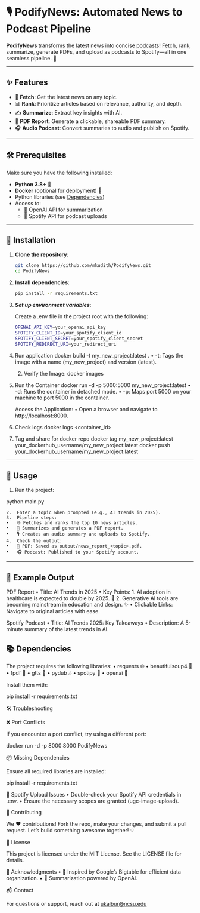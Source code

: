 # 🎙️ PodifyNews: Automated News to Podcast Pipeline

**PodifyNews** transforms the latest news into concise podcasts! Fetch, rank, summarize, generate PDFs, and upload as podcasts to Spotify—all in one seamless pipeline. 🚀

---

## ✨ Features
- 📰 **Fetch**: Get the latest news on any topic.
- 📊 **Rank**: Prioritize articles based on relevance, authority, and depth.
- ✍️ **Summarize**: Extract key insights with AI.
- 📄 **PDF Report**: Generate a clickable, shareable PDF summary.
- 🎧 **Audio Podcast**: Convert summaries to audio and publish on Spotify.

---

## 🛠️ Prerequisites
Make sure you have the following installed:
- **Python 3.8+** 🐍
- **Docker** (optional for deployment) 🐳
- Python libraries (see [Dependencies](#dependencies))
- Access to:
  - 🔑 OpenAI API for summarization
  - 🎵 Spotify API for podcast uploads

---

## 🔧 Installation
1. **Clone the repository**:
   ```bash
   git clone https://github.com/mkudith/PodifyNews.git
   cd PodifyNews
   ```

2.	**Install dependencies**:

    ```bash
    pip install -r requirements.txt
    ```

3.	***Set up environment variables***:

    Create a .env file in the project root with the following:

    ```bash
    OPENAI_API_KEY=your_openai_api_key
    SPOTIFY_CLIENT_ID=your_spotify_client_id
    SPOTIFY_CLIENT_SECRET=your_spotify_client_secret
    SPOTIFY_REDIRECT_URI=your_redirect_uri

4. Run application
docker build -t my_new_project:latest .
	•	-t: Tags the image with a name (my_new_project) and version (latest).

	2.	Verify the Image:
    docker images


5. Run the Container
docker run -d -p 5000:5000 my_new_project:latest
	•	-d: Runs the container in detached mode.
	•	-p: Maps port 5000 on your machine to port 5000 in the container.

	Access the Application:
	•	Open a browser and navigate to http://localhost:8000.

6. Check logs
docker logs <container_id>

7. Tag and share for docker repo
docker tag my_new_project:latest your_dockerhub_username/my_new_project:latest
docker push your_dockerhub_username/my_new_project:latest


---

## 🚀 Usage
	
1.	Run the project:

python main.py


	2.	Enter a topic when prompted (e.g., AI trends in 2025).
	3.	Pipeline steps:
	•	🌐 Fetches and ranks the top 10 news articles.
	•	📝 Summarizes and generates a PDF report.
	•	🎙️ Creates an audio summary and uploads to Spotify.
	4.	Check the output:
	•	📄 PDF: Saved as output/news_report_<topic>.pdf.
	•	🎧 Podcast: Published to your Spotify account.

---

## 🎯 Example Output

PDF Report
	•	Title: AI Trends in 2025
	•	Key Points:
	1.	AI adoption in healthcare is expected to double by 2025. 🏥
	2.	Generative AI tools are becoming mainstream in education and design. ✨
	•	Clickable Links: Navigate to original articles with ease.

Spotify Podcast
	•	Title: AI Trends 2025: Key Takeaways
	•	Description: A 5-minute summary of the latest trends in AI.

## 📚 Dependencies

The project requires the following libraries:
	•	requests 🌐
	•	beautifulsoup4 🍜
	•	fpdf 📄
	•	gtts 🎤
	•	pydub 🎶
	•	spotipy 🎵
	•	openai 🤖

Install them with:

pip install -r requirements.txt

🛠️ Troubleshooting

❌ Port Conflicts

If you encounter a port conflict, try using a different port:

docker run -d -p 8000:8000 PodifyNews

📦 Missing Dependencies

Ensure all required libraries are installed:

pip install -r requirements.txt

🎵 Spotify Upload Issues
	•	Double-check your Spotify API credentials in .env.
	•	Ensure the necessary scopes are granted (ugc-image-upload).

🤝 Contributing

We ❤️ contributions! Fork the repo, make your changes, and submit a pull request. Let’s build something awesome together! 💡

📜 License

This project is licensed under the MIT License. See the LICENSE file for details.

🙏 Acknowledgments
	•	🌟 Inspired by Google’s Bigtable for efficient data organization.
	•	🤖 Summarization powered by OpenAI.

📬 Contact

For questions or support, reach out at ukalbur@ncsu.edu